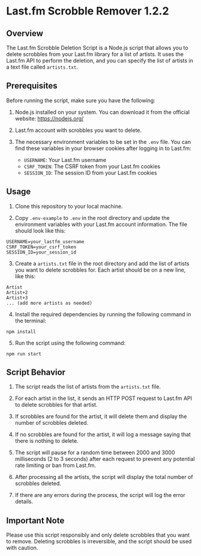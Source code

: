 # Last.fm Scrobble Remover 1.2.2
## Overview

The Last.fm Scrobble Deletion Script is a Node.js script that allows you to delete scrobbles from your Last.fm library for a list of artists. It uses the Last.fm API to perform the deletion, and you can specify the list of artists in a text file called `artists.txt`.

## Prerequisites

Before running the script, make sure you have the following:

1. Node.js installed on your system. You can download it from the official website: https://nodejs.org/

2. Last.fm account with scrobbles you want to delete.

3. The necessary environment variables to be set in the `.env` file. You can find these variables in your browser cookies after logging in to Last.fm:

   - `USERNAME`: Your Last.fm username
   - `CSRF_TOKEN`: The CSRF token from your Last.fm cookies
   - `SESSION_ID`: The session ID from your Last.fm cookies

## Usage

1. Clone this repository to your local machine.

2. Copy `.env-example` to `.env` in the root directory and update the environment variables with your Last.fm account information. The file should look like this:
```
USERNAME=your_lastfm_username
CSRF_TOKEN=your_csrf_token
SESSION_ID=your_session_id
```
3. Create a `artists.txt` file in the root directory and add the list of artists you want to delete scrobbles for. Each artist should be on a new line, like this:
```
Artist
Artist+2
Artist+3
... (add more artists as needed)
```
4. Install the required dependencies by running the following command in the terminal:
```
npm install
```
5. Run the script using the following command:
```
npm run start
```
## Script Behavior

1. The script reads the list of artists from the `artists.txt` file.

2. For each artist in the list, it sends an HTTP POST request to Last.fm API to delete scrobbles for that artist.

3. If scrobbles are found for the artist, it will delete them and display the number of scrobbles deleted.

4. If no scrobbles are found for the artist, it will log a message saying that there is nothing to delete.

5. The script will pause for a random time between 2000 and 3000 milliseconds (2 to 3 seconds) after each request to prevent any potential rate limiting or ban from Last.fm.

6. After processing all the artists, the script will display the total number of scrobbles deleted.

7. If there are any errors during the process, the script will log the error details.

## Important Note

Please use this script responsibly and only delete scrobbles that you want to remove. Deleting scrobbles is irreversible, and the script should be used with caution.

